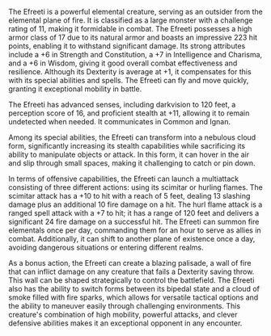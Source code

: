The Efreeti is a powerful elemental creature, serving as an outsider from the elemental plane of fire. It is classified as a large monster with a challenge rating of 11, making it formidable in combat. The Efreeti possesses a high armor class of 17 due to its natural armor and boasts an impressive 223 hit points, enabling it to withstand significant damage. Its strong attributes include a +6 in Strength and Constitution, a +7 in Intelligence and Charisma, and a +6 in Wisdom, giving it good overall combat effectiveness and resilience. Although its Dexterity is average at +1, it compensates for this with its special abilities and spells. The Efreeti can fly and move quickly, granting it exceptional mobility in battle.

The Efreeti has advanced senses, including darkvision to 120 feet, a perception score of 16, and proficient stealth at +11, allowing it to remain undetected when needed. It communicates in Common and Ignan. 

Among its special abilities, the Efreeti can transform into a nebulous cloud form, significantly increasing its stealth capabilities while sacrificing its ability to manipulate objects or attack. In this form, it can hover in the air and slip through small spaces, making it challenging to catch or pin down. 

In terms of offensive capabilities, the Efreeti can launch a multiattack consisting of three different actions: using its scimitar or hurling flames. The scimitar attack has a +10 to hit with a reach of 5 feet, dealing 13 slashing damage plus an additional 10 fire damage on a hit. The hurl flame attack is a ranged spell attack with a +7 to hit; it has a range of 120 feet and delivers a significant 24 fire damage on a successful hit. The Efreeti can summon fire elementals once per day, commanding them for an hour to serve as allies in combat. Additionally, it can shift to another plane of existence once a day, avoiding dangerous situations or entering different realms.

As a bonus action, the Efreeti can create a blazing palisade, a wall of fire that can inflict damage on any creature that fails a Dexterity saving throw. This wall can be shaped strategically to control the battlefield. The Efreeti also has the ability to switch forms between its bipedal state and a cloud of smoke filled with fire sparks, which allows for versatile tactical options and the ability to maneuver easily through challenging environments. This creature's combination of high mobility, powerful attacks, and clever defensive abilities makes it an exceptional opponent in any encounter.